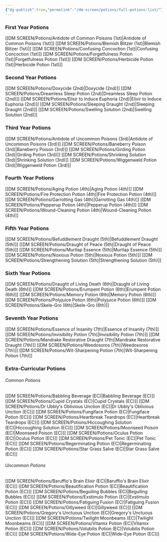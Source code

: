```yaml
---
{"dg-publish":true,"permalink":"/dm-screen/potions/full-potions-list/"}
---
```


### First Year Potions
[[DM SCREEN/Potions/Antidote of Common Poisons (1st)\|Antidote of Common Poisons (1st)]]
[[DM SCREEN/Potions/Blemish Blitzer (1st)\|Blemish Blitzer (1st)]]
[[DM SCREEN/Potions/Confusing Concoction (1st)\|Confusing Concoction (1st)]]
[[DM SCREEN/Potions/Forgetfulness Potion (1st)\|Forgetfulness Potion (1st)]]
[[DM SCREEN/Potions/Herbicide Potion (1st)\|Herbicide Potion (1st)]]

### Second Year Potions
[[DM SCREEN/Potions/Doxycide (2nd)\|Doxycide (2nd)]]
[[DM SCREEN/Potions/Dreamless Sleep Potion (2nd)\|Dreamless Sleep Potion (2nd)]]
[[DM SCREEN/Potions/Elixir to Induce Euphoria (2nd)\|Elixir to Induce Euphoria (2nd)]]
[[DM SCREEN/Potions/Sleeping Draught (2nd)\|Sleeping Draught (2nd)]]
[[DM SCREEN/Potions/Swelling Solution (2nd)\|Swelling Solution (2nd)]]

### Third Year Potions
[[DM SCREEN/Potions/Antidote of Uncommon Poisons (3rd)\|Antidote of Uncommon Poisons (3rd)]]
[[DM SCREEN/Potions/Baneberry Poison (3rd)\|Baneberry Poison (3rd)]]
[[DM SCREEN/Potions/Girding Potion (3rd)\|Girding Potion (3rd)]]
[[DM SCREEN/Potions/Shrinking Solution (3rd)\|Shrinking Solution (3rd)]]
[[DM SCREEN/Potions/Wiggenweld Potion (3rd)\|Wiggenweld Potion (3rd)]]

### Fourth Year Potions
[[DM SCREEN/Potions/Aging Potion (4th)\|Aging Potion (4th)]]
[[DM SCREEN/Potions/Fire Protection Potion (4th)\|Fire Protection Potion (4th)]]
[[DM SCREEN/Potions/Garrotting Gas (4th)\|Garrotting Gas (4th)]]
[[DM SCREEN/Potions/Pepperup Potion (4th)\|Pepperup Potion (4th)]]
[[DM SCREEN/Potions/Wound-Cleaning Potion (4th)\|Wound-Cleaning Potion (4th)]]

### Fifth Year Potions
[[DM SCREEN/Potions/Befuddlement Draught (5th)\|Befuddlement Draught (5th)]]
[[DM SCREEN/Potions/Draught of Peace (5th)\|Draught of Peace (5th)]]
[[DM SCREEN/Potions/Murtlap Essence (5th)\|Murtlap Essence (5th)]]
[[DM SCREEN/Potions/Noxious Potion (5th)\|Noxious Potion (5th)]]
[[DM SCREEN/Potions/Strengthening Solution (5th)\|Strengthening Solution (5th)]]

### Sixth Year Potions
[[DM SCREEN/Potions/Draught of Living Death (6th)\|Draught of Living Death (6th)]]
[[DM SCREEN/Potions/Erumpent Potion (6th)\|Erumpent Potion (6th)]]
[[DM SCREEN/Potions/Memory Potion (6th)\|Memory Potion (6th)]]
[[DM SCREEN/Potions/Polyjuice Potion (6th)\|Polyjuice Potion (6th)]]
[[DM SCREEN/Potions/Skele-Gro (6th)\|Skele-Gro (6th)]]

### Seventh Year Potions
[[DM SCREEN/Potions/Essence of Insanity (7th)\|Essence of Insanity (7th)]]
[[DM SCREEN/Potions/Invisibility Potion (7th)\|Invisibility Potion (7th)]]
[[DM SCREEN/Potions/Mandrake Restorative Draught (7th)\|Mandrake Restorative Draught (7th)]]
[[DM SCREEN/Potions/Weedosoros (7th)\|Weedosoros (7th)]]
[[DM SCREEN/Potions/Wit-Sharpening Potion (7th)\|Wit-Sharpening Potion (7th)]]

### Extra-Curricular Potions
###### Common Potions
[[DM SCREEN/Potions/Babbling Beverage (EC)\|Babbling Beverage (EC)]]
[[DM SCREEN/Potions/Cupid Crystals (EC)\|Cupid Crystals (EC)]]
[[DM SCREEN/Potions/Dr Ubbly's Oblivious Unction (EC)\|Dr Ubbly's Oblivious Unction (EC)]]
[[DM SCREEN/Potions/Fungiface Potion (EC)\|Fungiface Potion (EC)]]
[[DM SCREEN/Potions/Heartbreak Teardrops (EC)\|Heartbreak Teardrops (EC)]]
[[DM SCREEN/Potions/Hiccoughing Solution (EC)\|Hiccoughing Solution (EC)]]
[[DM SCREEN/Potions/Moonseed Poison (EC)\|Moonseed Poison (EC)]]
[[DM SCREEN/Potions/Oculus Potion (EC)\|Oculus Potion (EC)]]
[[DM SCREEN/Potions/Pet Tonic (EC)\|Pet Tonic (EC)]]
[[DM SCREEN/Potions/Regerminating Potion (EC)\|Regerminating Potion (EC)]]
[[DM SCREEN/Potions/Star Grass Salve (EC)\|Star Grass Salve (EC)]]

###### Uncommon Potions
[[DM SCREEN/Potions/Baruffio's Brain Elixir (EC)\|Baruffio's Brain Elixir (EC)]]
[[DM SCREEN/Potions/Beautification Potion (EC)\|Beautification Potion (EC)]]
[[DM SCREEN/Potions/Beguiling Bubbles (EC)\|Beguiling Bubbles (EC)]]
[[DM SCREEN/Potions/Exstimulo Potion (EC)\|Exstimulo Potion (EC)]]
[[DM SCREEN/Potions/Fatiguing Fusion (EC)\|Fatiguing Fusion (EC)]]
[[DM SCREEN/Potions/Gillyweed (EC)\|Gillyweed (EC)]]
[[DM SCREEN/Potions/Gregory's Unctuous Unction (EC)\|Gregory's Unctuous Unction (EC)]]
[[DM SCREEN/Potions/Twilight Moonbeams (EC)\|Twilight Moonbeams (EC)]]
[[DM SCREEN/Potions/Vitamix Potion (EC)\|Vitamix Potion (EC)]]
[[DM SCREEN/Potions/Volubilis Potion (EC)\|Volubilis Potion (EC)]]
[[DM SCREEN/Potions/Wide-Eye Potion (EC)\|Wide-Eye Potion (EC)]]

